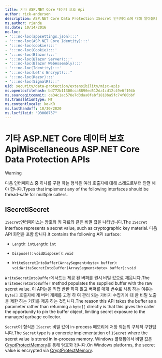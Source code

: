 ```yaml
---
title: 기타 ASP.NET Core 데이터 보호 Api
author: rick-anderson
description: ASP.NET Core Data Protection ISecret 인터페이스에 대해 알아봅니다.
ms.author: riande
ms.date: 10/14/2016
no-loc:
- ':::no-loc(appsettings.json):::'
- ':::no-loc(ASP.NET Core Identity):::'
- ':::no-loc(cookie):::'
- ':::no-loc(Cookie):::'
- ':::no-loc(Blazor):::'
- ':::no-loc(Blazor Server):::'
- ':::no-loc(Blazor WebAssembly):::'
- ':::no-loc(Identity):::'
- ":::no-loc(Let's Encrypt):::"
- ':::no-loc(Razor):::'
- ':::no-loc(SignalR):::'
uid: security/data-protection/extensibility/misc-apis
ms.openlocfilehash: bd772b11300cca8896ed512da1cd12c49e6f104b
ms.sourcegitcommit: ca34c1ac578e7d3daa0febf1810ba5fc74f60bbf
ms.translationtype: MT
ms.contentlocale: ko-KR
ms.lasthandoff: 10/30/2020
ms.locfileid: "93060757"
---
```

# <a name="miscellaneous-aspnet-core-data-protection-apis"></a><span data-ttu-id="7ae02-103">기타 ASP.NET Core 데이터 보호 Api</span><span class="sxs-lookup"><span data-stu-id="7ae02-103">Miscellaneous ASP.NET Core Data Protection APIs</span></span>

<a name="data-protection-extensibility-mics-apis"></a>

>[!WARNING]
> <span data-ttu-id="7ae02-104">다음 인터페이스 중 하나를 구현 하는 형식은 여러 호출자에 대해 스레드로부터 안전 해야 합니다.</span><span class="sxs-lookup"><span data-stu-id="7ae02-104">Types that implement any of the following interfaces should be thread-safe for multiple callers.</span></span>

## <a name="isecret"></a><span data-ttu-id="7ae02-105">ISecret</span><span class="sxs-lookup"><span data-stu-id="7ae02-105">ISecret</span></span>

<span data-ttu-id="7ae02-106">`ISecret`인터페이스는 암호화 키 자료와 같은 비밀 값을 나타냅니다.</span><span class="sxs-lookup"><span data-stu-id="7ae02-106">The `ISecret` interface represents a secret value, such as cryptographic key material.</span></span> <span data-ttu-id="7ae02-107">다음 API 화면을 포함 합니다.</span><span class="sxs-lookup"><span data-stu-id="7ae02-107">It contains the following API surface:</span></span>

* <span data-ttu-id="7ae02-108">`Length`: `int`</span><span class="sxs-lookup"><span data-stu-id="7ae02-108">`Length`: `int`</span></span>

* <span data-ttu-id="7ae02-109">`Dispose()`: `void`</span><span class="sxs-lookup"><span data-stu-id="7ae02-109">`Dispose()`: `void`</span></span>

* <span data-ttu-id="7ae02-110">`WriteSecretIntoBuffer(ArraySegment<byte> buffer)`: `void`</span><span class="sxs-lookup"><span data-stu-id="7ae02-110">`WriteSecretIntoBuffer(ArraySegment<byte> buffer)`: `void`</span></span>

<span data-ttu-id="7ae02-111">`WriteSecretIntoBuffer`메서드는 제공 된 버퍼를 원시 비밀 값으로 채웁니다.</span><span class="sxs-lookup"><span data-stu-id="7ae02-111">The `WriteSecretIntoBuffer` method populates the supplied buffer with the raw secret value.</span></span> <span data-ttu-id="7ae02-112">이 API는을 직접 반환 하지 않고 버퍼를 매개 변수로 사용 하는 이유는 `byte[]` 호출자에 게 버퍼 개체를 고정 하 여 관리 되는 가비지 수집기에 대 한 비밀 노출을 제한 하는 기회를 제공 하는 것입니다.</span><span class="sxs-lookup"><span data-stu-id="7ae02-112">The reason this API takes the buffer as a parameter rather than returning a `byte[]` directly is that this gives the caller the opportunity to pin the buffer object, limiting secret exposure to the managed garbage collector.</span></span>

<span data-ttu-id="7ae02-113">`Secret`이 형식은 `ISecret` 비밀 값이 in-process 메모리에 저장 되는의 구체적 구현입니다.</span><span class="sxs-lookup"><span data-stu-id="7ae02-113">The `Secret` type is a concrete implementation of `ISecret` where the secret value is stored in in-process memory.</span></span> <span data-ttu-id="7ae02-114">Windows 플랫폼에서 비밀 값은 [CryptProtectMemory](/windows/win32/api/dpapi/nf-dpapi-cryptprotectmemory)를 통해 암호화 됩니다.</span><span class="sxs-lookup"><span data-stu-id="7ae02-114">On Windows platforms, the secret value is encrypted via [CryptProtectMemory](/windows/win32/api/dpapi/nf-dpapi-cryptprotectmemory).</span></span>
